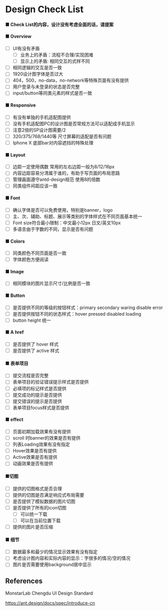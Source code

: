 # Design Check List

#### ■ Check List的内容，设计没有考虑全面的话，请提案

#### ■ Overview

- [ ] UI有没有矛盾
  - [ ] 业务上的矛盾：流程不合理/实现困难
  - [ ] 显示上的矛盾: 相同交互的式样不同
- [ ] 相同逻辑的交互是否一致  
- [ ] 1920设计图字体是否过大
- [ ] 404，500，no-data，no-network等特殊页面有没有提供
- [ ] 用户登录与未登录的状态是否完整
- [ ] input/button等同类元素的样式是否一致

#### ■ Responsive 

- [ ] 有没有单独的手机适配图提供
- [ ] 没有手机适配图PC的设计图是否常规方法可以适配成手机显示
- [ ] 注意2倍的SP设计图需要/2
- [ ] 320/375/768/1440等 尺寸屏幕的适配是否有问题
- [ ] Iphone X 底部bar对内容遮挡的特殊处理

#### ■ Layout

- [ ] 边距一定使用偶数 常用的左右边距一般为8/12/16px
- [ ] 内容边距容易分清属于谁的，有助于写页面的布局思路
- [ ] 管理画面遵守antd-design规范 使用8的倍数
- [ ] 同类组件间距应该一致

#### ■ Font

- [ ] 确认字体是否可以免费使用，特别是banner，logo
- [ ] 主、次、辅助、标题、展示等类别的字体样式在不同页面基本统一
- [ ] Font size符合最小限制：中文最小12px 日文/英文10px
- [ ] 多语言由于字数的不同，显示是否有问题

#### ■ Colors

- [ ] 同类颜色不同页面是否一致
- [ ] 字体颜色方便阅读

#### ■ Image

- [ ] 相同模块的图片显示尺寸/比例是否一致

#### ■ Button

- [ ] 是否提供不同的等级的按钮样式：primary secondary waring disable error
- [ ] 是否提供按钮不同的状态样式：hover pressed disabled loading
- [ ] button height 统一

#### ■ A href

- [ ] 是否提供了 hover 样式
- [ ] 是否提供了 active 样式

#### ■ 表单项目

- [ ] 提交流程是否完整
- [ ] 表单项目的验证错误提示样式是否提供
- [ ] 必填项的标记样式是否提供
- [ ] 提交成功的提示是否提供
- [ ] 提交错误的提示是否提供
- [ ] 表单项目focus样式是否提供

#### ■ effect

- [ ] 页面初期加载效果有没有提供
- [ ] scroll 时banner的效果是否有提供
- [ ] 列表Loading效果有没有指定
- [ ] Hover效果是否有提供
- [ ] Active效果是否有提供
- [ ] 动画效果是否有提供

#### ■切图

- [ ] 提供的切图格式是否合理
- [ ] 提供的切图是否满足响应式布局需要
- [ ] 是否提供了模拟数据的图片切图
- [ ] 是否提供了所有的icon切图
  - [ ] 可以统一下载
  - [ ] 可以在当前位置下载
- [ ] 提供的图片是否压缩
  
#### ■ 细节
  
- [ ] 数据最多和最少的情况显示效果有没有指定
- [ ] 考虑设计图内容和实际内容的显示：字很多的情况/空的情况
- [ ] 图片是否需要使用background居中显示

## References

MonstarLab Chengdu UI Design Standard

https://ant.design/docs/spec/introduce-cn
